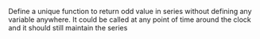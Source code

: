 Define a unique function to return odd value in series without defining any variable anywhere. It could be called at any point of time around the clock and it should still maintain the series
